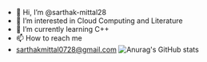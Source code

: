 - 👋 Hi, I’m @sarthak-mittal28
- 👀 I’m interested in Cloud Computing and Literature 
- 🌱 I’m currently learning C++ 
- 📫 How to reach me
- sarthakmittal0728@gmail.com
![Anurag's GitHub stats](https://github-readme-stats.vercel.app/api?username=sarthak-mittal28)

